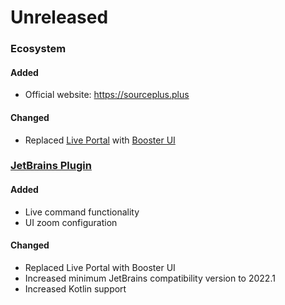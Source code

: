 # Unreleased

### Ecosystem

#### Added
- Official website: https://sourceplus.plus

#### Changed
- Replaced [Live Portal](https://github.com/sourceplusplus/interface-portal) with [Booster UI](https://github.com/sourceplusplus/interface-booster-ui)

### [JetBrains Plugin](https://github.com/sourceplusplus/interface-jetbrains)

#### Added
- Live command functionality
- UI zoom configuration

#### Changed
- Replaced Live Portal with Booster UI
- Increased minimum JetBrains compatibility version to 2022.1
- Increased Kotlin support
